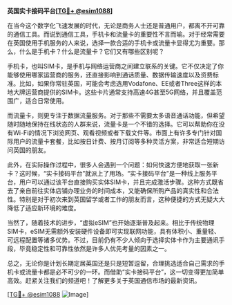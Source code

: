 **英国实卡接码平台[[TG💪+ @esim1088](https://t.me/s/esim1088)]**

在当今这个数字化飞速发展的时代，无论是商务人士还是普通用户，都离不开可靠的通信工具。而说到通信工具，手机卡和流量卡的重要性不言而喻。对于经常需要在英国使用手机服务的人来说，选择一款合适的手机卡或流量卡显得尤为重要。那么，什么是手机卡？什么是流量卡？它们又有哪些区别呢？

手机卡，也叫SIM卡，是手机与网络运营商之间建立联系的关键。它不仅决定了你能够使用哪家运营商的服务，还直接影响到通话质量、数据传输速度以及资费标准。比如，如果你常驻英国，可能会考虑选用Vodafone、EE或者Three这样的本地大牌运营商提供的SIM卡。这些卡片通常支持高速4G甚至5G网络，并且覆盖范围广，适合日常使用。

而流量卡，则更专注于数据流量服务。对于那些不需要太多语音通话功能，但希望随时随地保持在线状态的人群来说，流量卡是一个不错的选择。它可以帮助你在没有Wi-Fi的情况下浏览网页、观看视频或者下载文件等。市面上有许多专门针对国际用户的流量卡套餐，比如按日计费、按月订阅等多种灵活方案，非常适合短期访问英国的朋友。

此外，在实际操作过程中，很多人会遇到一个问题：如何快速方便地获取一张新卡？这时候，“实卡接码平台”就派上了用场。“实卡接码平台”是一种线上服务平台，用户可以通过该平台直接购买实体SIM卡，并且完成激活步骤。这种方式既省去了亲自前往实体店铺办理业务的时间成本，又能确保所购产品的真实性和合法性。特别是对于初次来到英国留学或者工作的朋友而言，这种便捷的方式无疑大大降低了适应新环境的难度。

当然了，随着技术的进步，“虚拟eSIM”也开始逐渐普及起来。相比于传统物理SIM卡，eSIM无需额外安装硬件设备即可实现联网功能，具有体积小、重量轻、可远程配置等诸多优势。不过，目前仍有不少人倾向于选择实体卡作为主要通讯手段，毕竟稳定性和可靠性依然是许多人优先考量的因素之一。

总之，无论你是计划长期定居英国还是只是短暂逗留，合理挑选适合自己需求的手机卡或流量卡都是必不可少的一环。而借助“实卡接码平台”，这一切变得更加简单高效。赶紧关注我们的频道吧！了解更多关于英国通信市场的最新资讯。

[[TG💪+ @esim1088](https://t.me/s/esim1088) ![Image](https://i.postimg.cc/4NQfJmqS/Snipaste-2025-05-13-00-14-12.png)]
